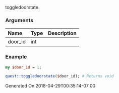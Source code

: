 toggledoorstate.
### Arguments
**Name**|**Type**|**Description**
:---|:---|:---
door_id|int|

### Example

```perl
my $door_id = 1;

quest::toggledoorstate($door_id); # Returns void
```


Generated On 2018-04-29T00:35:14-07:00